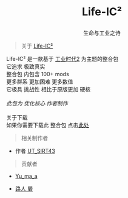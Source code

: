 # <p align="center">Life-IC²</p>  
<p align="center">生命与工业之诗</p>

> 关于 [Life-IC²](https://www.bilibili.com/video/BV1xU4y1Y7KK?spm_id_from=333.999.0.0)

Life-IC² 是一款基于 [工业时代2](https://www.mcmod.cn/class/2.html) 为主题的整合包  
它追求 极致真实  
整合包 内包含 100+ mods  
更多群系 更加困难 更多数值  
它极具 挑战性 相比于原版更加 硬核  
⠀  
*此包为 优化核心 作者制作*  
⠀  
关于下载  
如果你需要下载此 整合包 点击[此处](https://www.bilibili.com/video/BV1xU4y1Y7KK?spm_id_from=333.999.0.0)

> 相关制作者

- 作者 [UT_SIRT43](https://space.bilibili.com/438162245?spm_id_from=333.1007.0.0)

> 贡献者

- [Yu_ma_a](https://space.bilibili.com/1957264012?spm_id_from=333.337.0.0)

- [路人 屑](https://space.bilibili.com/526851484/?spm_id_from=333.999.0.0)